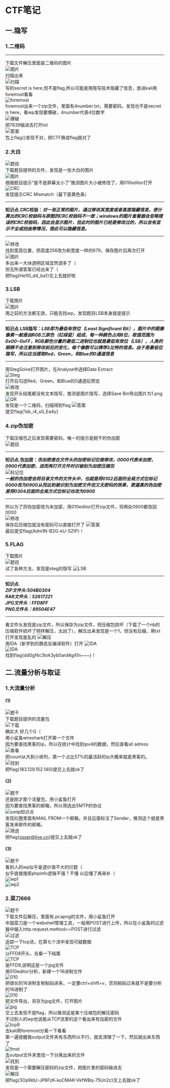 # CTF笔记
## 一.隐写
### 1.二维码
---
下载文件解压里面是二维码的图片<br>
![图片](./images/QRcode/QR.png)<br>
扫描出来<br>
![扫描](./images/QRcode/content.png)<br>
写的secret is here,但不是flag,所以可能是用隐写技术隐藏了信息，放进kali用foremost看看<br>
![foremost](./images/QRcode/fm.png)<br>
foremost出来一个zip文件，里面有4number.txt，需要密码，发现也不是secret is here，看wp发现要爆破，4number代表4位数字<br>
![爆破](./images/QRcode/bp.png)<br>
把7639输进去打开txt<br>
![答案](./images/QRcode/ans.png)<br>
包上flag{}发现不对，把CTF换成flag就对了<br>

### 2.大白
![题目](./images/dabai/dabai.png)<br>
下载题目提供的文件，发现是一张大白的图片<br>
![图片](./images/dabai/im.png)<br>
根据题目提示“是不是屏幕太小了”推测图片大小被修改了，用010editor打开<br>
![CRC](./images/dabai/err.png)<br>
发现提示CRC Mismatch（最下面黄色条）<br>
***
**知识点.CRC校验：*对一张正常的图片，通过修改其宽度或者高度隐藏信息，使计算出的CRC校验码与原图的CRC校验码不一致；windows的图片查看器会忽略错误的CRC校验码，因此会显示图片，但此时的图片已经是修改过的，所以会有显示不全或扭曲等情况，借此可以隐藏信息。***<br>
***
![修改](./images/dabai/fix.png)<br>
找到宽高位置，把高度256改为和宽度一样的679，保存图片后再次打开<br>
![图片](./images/dabai/ans.png)<br>
多出来一大块透明区域显然调多了（<br>
但无所谓答案已经出来了（<br>
把flag{He1l0_d4_ba1}交上去就好啦<br>

### 3.LSB
下载图片<br>
![图片](./images/LSB/raw.png)<br>
用之前的方法都无效，只能去找wp，发现题目LSB本身就是提示
***
**知识点.LSB隐写：*LSB即为最低有效位（Least Significant Bit），图片中的图像像素一般是由RGB三原色（红绿蓝）组成，每一种颜色占用8位，取值范围为0x00~0xFF，RGB颜色分量的最低二进制位也就是最低有效位（LSB），人类的眼睛不会注意到修改前后的变化，每个像数可以携带3比特的信息。由于是最低位隐写，所以应当提取Red，Green，和Blue的0通道信息***
***
用StegSolve打开图片，在Analyse中选择Data Extract<br>
![Steg](./images/LSB/stegsolve.png)<br>
打开后勾选Red，Green，和Blue的0通道后预览<br>
![修改](./images/LSB/lsb.png)<br>
发现开头结尾都没有文本隐写，推测是图片隐写，选择Save Bin导出图片为1.png<br>
![QR](./images/LSB/qr.png)<br>
发现是一个二维码，扫描得到flag
![答案](./images/LSB/ans.png)<br>
提交flag{1sb_i4_s0_Ea4y}

### 4.zip伪加密
下载压缩包之后发现需要密码，唯一的提示是题干的伪加密<br>
![题目](./images/ZIP/t.png)<br>

***
**知识点.伪加密：*伪加密是在文件头的加密标记位做修改，0000代表未加密，0900代表加密，进而再打开文件时识被别为加密压缩包***<br>
![标记位](./images/ZIP/mark.png)<br>
***一般的伪加密会将目录文件的文件头中，也就是将0102后面的全局方式位标记0000改为0900从而达到被识别为加密文件但又无密码的效果，更逼真的伪加密是将0304后面的全局方式位标记也改为0900***<br>
***
所以为了将伪加密改为未加密，用010editor打开zip文件，将两处0900都改回0000<br>
![修改](./images/ZIP/fix.png)<br>
保存后压缩包就没有密码可以直接打开了
![答案](./images/ZIP/ans.png)<br>
最后提交flag{Adm1N-B2G-kU-SZIP}！

### 5.FLAG
下载图片<br>
![题目](./images/FLAG/img.png)<br>
试了各种方法，发现是steg的隐写
![LSB](./images/FLAG/lsb.png)<br>
***
**知识点.*<br>ZIP文件头:504B0304<br>RAR文件头：52617221<br>JPG文件头：FFD8FF<br>PNG文件头：89504E47<br>***
***
看文件头发现是zip文件，所以保存为zip文件，但压缩包损坏（下载了一个nb的压缩软件损坏了照样解压，太凶了），解压出来发现是一个1，但没有后缀，用txt打开发现是乱的
![解压](./images/FLAG/zip.png)<br>
用IDA（新学到的静态反编译软件）打开
![IDA](./images/FLAG/ida.png)<br>
![IDA](./images/FLAG/ans.png)<br>
找到flag{dd0gf4c3tok3yb0ard4g41n~~~}！
## 二.流量分析与取证
### 1.大流量分析
#### (1)

![题干](./images/daliuliang/1T.png)<br>
下载题目提供的流量包<br>
![下载](./images/daliuliang/download.png)<br>
确实大  好几个G（ <br/>
用小鲨鱼wireshark打开第一个文件<br/>
因为要查找黑客的ip，所以在统计中找到ipv4的数据，然后查看all adress<br>
![查看](./images/daliuliang/ipv4.png)<br>
把count从大到小排列，第一个占比57%的最活跃的ip大概率就是黑客的。<br>
![找到](./images/daliuliang/values.png)<br>
把flag{183.129.152.140}提交上去就ok了<br>

#### (2)
![题干](./images/daliuliang/2T.png)<br>
还是刚才那个流量包，用小鲨鱼打开<br/>
因为要查找黑客的邮箱，所以筛选出SMTP的协议<br>
![smtp知识点](./images/daliuliang/smtp.png)<br>
发现红圈里面有MAIL FROM一个邮箱，并且后面标注了Sender，推测这个就是黑客发来邮件的邮箱。<br>
![筛选](./images/daliuliang/filter.png)<br>
把flag{xsser@live.cn}提交上去就ok了<br>

#### (3)
![题干](./images/daliuliang/3T.png)<br>
看别人的wp似乎是道价值不大的烂题（<br/>
似乎直接搜索phpinfo逻辑不强？不懂 以后懂了再来补（<br>
![wp1](./images/daliuliang/ans1.png)<br>
![wp2](./images/daliuliang/ans2.png)<br>

### 2.菜刀666
![题干](./images/caidao/T.png)<br>
下载文件后解压，里面有.pcapng的文件，用小鲨鱼打开<br/>
中国菜刀是一个webshell管理工具，一般用POST进行上传，所以在小鲨鱼的过滤器中输入http.request.method==POST进行过滤<br>
![过滤](./images/caidao/ws.png)<br>
追踪一下tcp流，在第七个流中发现可疑数据<br>
![TCP](./images/caidao/tcp.png)<br>
以FFD8开头，去看一下结尾<br>
![TCP](./images/caidao/tcp2.png)<br>
是FFD9,说明这是一个jpg文件<br/>
用010editor分析，新建一个16进制文件<br>
![010](./images/caidao/010.png)<br>
把很长的16进制复制粘贴进来，一定要ctrl+shift+v，否则粘贴过来就不是要分析的16进制了<br>
![010](./images/caidao/pst.png)<br>
把文件导出，另存为jpg文件，打开图片<br>
![jpg](./images/caidao/png.png)<br>
交上去发现不是flag，所以推测这是某个压缩包的解压密码<br/>不过别人的wp也说能从TCP流里的这个看出来有加密的文件<br>
![tcp9](./images/caidao/tcp9.png)<br>
去kali用foremost分离一下看看<br/>
第一遍提醒我output文件夹有东西所以不行，就去清理了一下，然后就出来东西了<br>
![fmst](./images/caidao/foremost.png)<br>
去output文件夹里找一下分离出来的文件<br>
![找到](./images/caidao/fd.png)<br>
发现是一个需要解压密码的zip文件，把图片里的密码输进去<br>
![解压](./images/caidao/flag.png)<br>
把flag{3OpWdJ-JP6FzK-koCMAK-VkfWBq-75Un2z}交上去就ok了<br>

